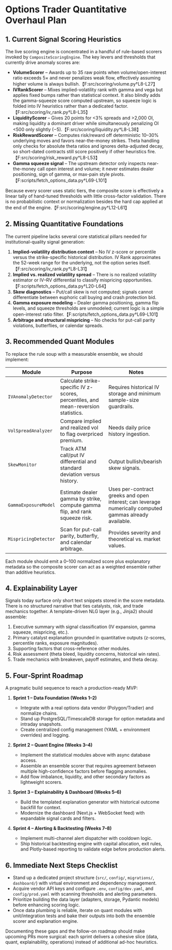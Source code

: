 # Options Trader Quantitative Overhaul Plan

## 1. Current Signal Scoring Heuristics
The live scoring engine is concentrated in a handful of rule-based scorers invoked by `CompositeScoringEngine`. The key levers and thresholds that currently drive anomaly scores are:

- **VolumeScorer** – Awards up to 35 raw points when volume/open-interest ratio exceeds 5× and never penalizes weak flow, effectively assuming higher volume is always bullish.【F:src/scoring/volume.py†L8-L27】
- **IVRankScorer** – Mixes implied-volatility rank with gamma and vega but applies fixed bumps rather than statistical context. It also blindly adds the gamma-squeeze score computed upstream, so squeeze logic is folded into IV heuristics rather than a dedicated factor.【F:src/scoring/iv_rank.py†L8-L35】
- **LiquidityScorer** – Gives 20 points for <3% spreads and >2,000 OI, making liquidity a dominant driver while simultaneously penalizing OI <500 only slightly (−5).【F:src/scoring/liquidity.py†L8-L38】
- **RiskRewardScorer** – Computes risk/reward off deterministic 10–30% underlying moves and favors near-the-money strikes. Theta handling only checks for absolute theta ratios and ignores delta-adjusted decay, so short-dated contracts still score positively if other heuristics fire.【F:src/scoring/risk_reward.py†L8-L53】
- **Gamma squeeze signal** – The upstream detector only inspects near-the-money call open interest and volume; it never estimates dealer positioning, sign of gamma, or max-pain style pivots.【F:scripts/fetch_options_data.py†L69-L101】

Because every scorer uses static tiers, the composite score is effectively a linear tally of hand-tuned thresholds with little cross-factor validation. There is no probabilistic context or normalization besides the hard cap applied at the end of the engine.【F:src/scoring/engine.py†L12-L61】

## 2. Missing Quantitative Foundations
The current pipeline lacks several core statistical pillars needed for institutional-quality signal generation:

1. **Implied-volatility distribution context** – No IV z-score or percentile versus the strike-specific historical distribution. IV Rank approximates the 52-week range for the underlying, not the option series itself.【F:src/scoring/iv_rank.py†L8-L31】
2. **Implied vs. realized volatility spread** – There is no realized volatility estimator or IV–RV differential to classify mispricing opportunities.【F:scripts/fetch_options_data.py†L20-L64】
3. **Skew diagnostics** – Put/call skew is not computed; signals cannot differentiate between euphoric call buying and crash protection bid.
4. **Gamma exposure modeling** – Dealer gamma positioning, gamma flip levels, and squeeze thresholds are unmodeled; current logic is a simple open-interest ratio filter.【F:scripts/fetch_options_data.py†L69-L101】
5. **Arbitrage and structural mispricing** – No checks for put-call parity violations, butterflies, or calendar spreads.

## 3. Recommended Quant Modules
To replace the rule soup with a measurable ensemble, we should implement:

| Module | Purpose | Notes |
| --- | --- | --- |
| `IVAnomalyDetector` | Calculate strike-specific IV z-scores, percentiles, and mean-reversion statistics. | Requires historical IV storage and minimum sample-size guardrails. |
| `VolSpreadAnalyzer` | Compare implied and realized vol to flag overpriced premium. | Needs daily price history ingestion. |
| `SkewMonitor` | Track ATM call/put IV differential and standard deviation versus history. | Output bullish/bearish skew signals. |
| `GammaExposureModel` | Estimate dealer gamma by strike, compute gamma flip, and rank squeeze risk. | Uses per-contract greeks and open interest; can leverage numerically computed gammas already available. |
| `MispricingDetector` | Scan for put-call parity, butterfly, and calendar arbitrage. | Provides severity and theoretical vs. market values. |

Each module should emit a 0–100 normalized score plus explanatory metadata so the composite scorer can act as a weighted ensemble rather than additive heuristics.

## 4. Explainability Layer
Signals today surface only short text snippets stored in the score metadata. There is no structured narrative that ties catalysts, risk, and trade mechanics together. A template-driven NLG layer (e.g., Jinja2) should assemble:

1. Executive summary with signal classification (IV expansion, gamma squeeze, mispricing, etc.).
2. Primary catalyst explanation grounded in quantitative outputs (z-scores, percentile ranks, exposure magnitudes).
3. Supporting factors that cross-reference other modules.
4. Risk assessment (theta bleed, liquidity concerns, historical win rates).
5. Trade mechanics with breakeven, payoff estimates, and theta decay.

## 5. Four-Sprint Roadmap
A pragmatic build sequence to reach a production-ready MVP:

1. **Sprint 1 – Data Foundation (Weeks 1–2)**
   - Integrate with a real options data vendor (Polygon/Tradier) and normalize chains.
   - Stand up PostgreSQL/TimescaleDB storage for option metadata and intraday snapshots.
   - Create centralized config management (YAML + environment overrides) and logging.

2. **Sprint 2 – Quant Engine (Weeks 3–4)**
   - Implement the statistical modules above with async database access.
   - Assemble an ensemble scorer that requires agreement between multiple high-confidence factors before flagging anomalies.
   - Add flow imbalance, liquidity, and other secondary factors as lightweight scorers.

3. **Sprint 3 – Explainability & Dashboard (Weeks 5–6)**
   - Build the templated explanation generator with historical outcome backfill for context.
   - Modernize the dashboard (Next.js + WebSocket feed) with expandable signal cards and filters.

4. **Sprint 4 – Alerting & Backtesting (Weeks 7–8)**
   - Implement multi-channel alert dispatcher with cooldown logic.
   - Ship historical backtesting engine with capital allocation, exit rules, and Plotly-based reporting to validate edge before production alerts.

## 6. Immediate Next Steps Checklist
- Stand up a dedicated project structure (`src/`, `config/`, `migrations/`, `dashboard/`) with virtual environment and dependency management.
- Acquire vendor API keys and configure `.env`, `config/dev.yaml`, and `config/prod.yaml` with scanning thresholds and alerting parameters.
- Prioritize building the data layer (adapters, storage, Pydantic models) before enhancing scoring logic.
- Once data plumbing is reliable, iterate on quant modules with unit/integration tests and bake their outputs into both the ensemble scorer and explanation engine.

Documenting these gaps and the follow-on roadmap should make upcoming PRs more surgical: each sprint delivers a cohesive slice (data, quant, explainability, operations) instead of additional ad-hoc heuristics.
